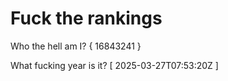 # Fuck the rankings

Who the hell am I?
{ 16843241 }

What fucking year is it?
[ 2025-03-27T07:53:20Z ]
